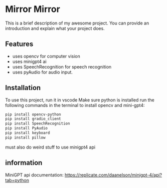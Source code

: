 # Mirror Mirror

This is a brief description of my awesome project. You can provide an introduction and explain what your project does.

## Features

- uses opencv for computer vision
- uses minigpt4 ai
- uses SpeechRecognition for speech recognition
- uses pyAudio for audio input.

## Installation

To use this project, run it in vscode
Make sure python is installed
run the following commands in the terminal to install opencv and mini-gpt4:   
```bash
pip install opencv-python
pip install gradio_client
pip install SpeechRecognition
pip install PyAudio
pip install keyboard
pip install pillow
```
must also do weird stuff to use minigpt4 api
## information
MiniGPT api documentation:
https://replicate.com/daanelson/minigpt-4/api?tab=python
